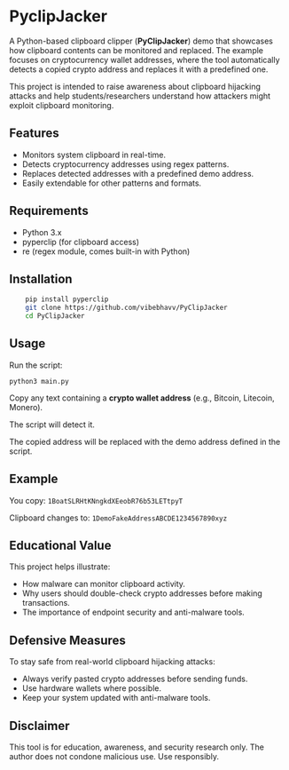 
# PyclipJacker
A Python-based clipboard clipper (**PyClipJacker**) demo that showcases how clipboard contents can be monitored and replaced.
The example focuses on cryptocurrency wallet addresses, where the tool automatically detects a copied crypto address and replaces it with a predefined one.

This project is intended to raise awareness about clipboard hijacking attacks and help students/researchers understand how attackers might exploit clipboard monitoring.

## Features
- Monitors system clipboard in real-time.
- Detects cryptocurrency addresses using regex patterns.
- Replaces detected addresses with a predefined demo address.
- Easily extendable for other patterns and formats.

## Requirements

- Python 3.x
- pyperclip (for clipboard access)
- re (regex module, comes built-in with Python)

## Installation
```bash
    pip install pyperclip
    git clone https://github.com/vibebhavv/PyClipJacker
    cd PyClipJacker
```

## Usage

Run the script:

`python3 main.py`

Copy any text containing a **crypto wallet address** (e.g., Bitcoin, Litecoin, Monero).

The script will detect it.

The copied address will be replaced with the demo address defined in the script.

## Example

You copy: `1BoatSLRHtKNngkdXEeobR76b53LETtpyT`

Clipboard changes to: `1DemoFakeAddressABCDE1234567890xyz`

## Educational Value

This project helps illustrate:
- How malware can monitor clipboard activity.
- Why users should double-check crypto addresses before making transactions.
- The importance of endpoint security and anti-malware tools.

## Defensive Measures

To stay safe from real-world clipboard hijacking attacks:

- Always verify pasted crypto addresses before sending funds.
- Use hardware wallets where possible.
- Keep your system updated with anti-malware tools.

## Disclaimer

This tool is for education, awareness, and security research only.
The author does not condone malicious use.
Use responsibly.
